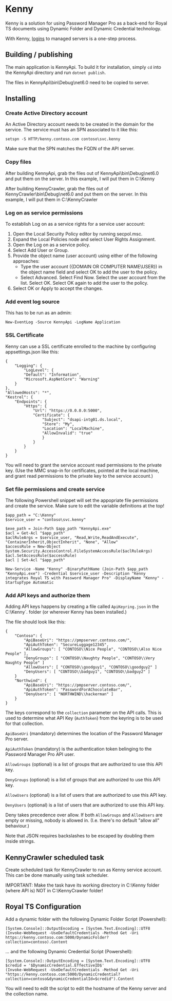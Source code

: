 # Kenny

Kenny is a solution for using Password Manager Pro as a back-end for Royal TS
documents using Dynamic Folder and Dynamic Credential technology.

With Kenny, [logins](https://www.youtube.com/watch?v=yK0P1Bk8Cx4) to managed
servers is a one-step process.

## Building / publishing

The main application is KennyApi. To build it for installation, simply `cd`
into the KennyApi directory and run `dotnet publish`.

The files in KennyApi\bin\Debug\net6.0 need to be copied to server.

## Installing

### Create Active Directory account

An Active Directory account needs to be created in the domain for the service.
The service must has an SPN associated to it like this:

`setspn -S HTTP/kenny.contoso.com contoso\svc.kenny`

Make sure that the SPN matches the FQDN of the API server.

### Copy files

After building KennyApi, grab the files out of KennyApi\bin\Debug\net6.0
and put them on the server. In this example, I will put them in C:\Kenny

After building KennyCrawler, grab the files out of KennyCrawler\bin\Debug\net6.0
and put them on the server. In this example, I will put them in C:\KennyCrawler

### Log on as service permissions

To establish Log on as a service rights for a service user account:

1. Open the Local Security Policy editor by running secpol.msc.
2. Expand the Local Policies node and select User Rights Assignment.
3. Open the Log on as a service policy.
4. Select Add User or Group.
5. Provide the object name (user account) using either of the following approaches:
    - Type the user account ({DOMAIN OR COMPUTER NAME\USER}) in the object name field and select OK to add the user to the policy.
    - Select Advanced. Select Find Now. Select the user account from the list. Select OK. Select OK again to add the user to the policy.
6. Select OK or Apply to accept the changes.

### Add event log source

This has to be run as an admin:

    New-EventLog -Source KennyApi -LogName Application

### SSL Certificate

Kenny can use a SSL certificate enrolled to the machine by configuring appsettings.json like this:

    {
        "Logging": {
            "LogLevel": {
            "Default": "Information",
            "Microsoft.AspNetCore": "Warning"
        }
    },
    "AllowedHosts": "*",
    "Kestrel": {
        "Endpoints": {
            "Https": {
                "Url": "https://0.0.0.0:5000",
                "Certificate": {
                    "Subject": "dsapi-intg01.ds.local",
                    "Store": "My",
                    "Location": "LocalMachine",
                    "AllowInvalid": "true"
                    }
                }
            }
        }
    }

You will need to grant the service account read permissions to the private key.
(Use the MMC snap-in for certificates, pointed at the local machine, and grant
read permissions to the private key to the service account.)

### Set file permissions and create service

The following Powershell snippet will set the appopriate file permissions and create the service. Make sure to edit the variable definitions at the top!

    $app_path = "C:\Kenny"
    $service_user = "contoso\svc.kenny"
    
    $exe_path = Join-Path $app_path "KennyApi.exe"
    $acl = Get-Acl "$app_path"
    $aclRuleArgs = $service_user, "Read,Write,ReadAndExecute", "ContainerInherit,ObjectInherit", "None", "Allow"
    $accessRule = New-Object System.Security.AccessControl.FileSystemAccessRule($aclRuleArgs)
    $acl.SetAccessRule($accessRule)
    $acl | Set-Acl "$app_path"

    New-Service -Name "Kenny" -BinaryPathName (Join-Path $app_path "KennyApi.exe") -Credential $service_user -Description "Kenny integrates Royal TS with Password Manager Pro" -DisplayName "Kenny" -StartupType Automatic

### Add API keys and authorize them

Adding API keys happens by creating a file called `ApiKeyring.json` in the C:\Kenny`. folder
(or wherever Kenny has been installed.)

The file should look like this:

    {
        "Contoso": {
            "ApiBaseUri": "https://pmpserver.contoso.com/",
            "ApiAuthToken": "SecureLuggage12345",
            "AllowGroups": [ "CONTOSO\\Nice People", "CONTOSO\\Also Nice People" ],
            "DenyGroups": [ "CONTOSO\\Naughty People", "CONTOSO\\Very Naughty People" ]
            "AllowUsers": [ "CONTOSO\\goodguy1", "CONTOSO\\goodguy2" ]
            "DenyUsers": [ "CONTOSO\\badguy1", "CONTOSO\\badguy2" ]
        }
        "Northwind": {
            "ApiBaseUri": "https://pmpserver.contoso.com/",
            "ApiAuthToken": "PasswordForAChocolateBar",
            "DenyUsers": [ "NORTHWIND\\hackerman" ]
        }
    }
    
The keys correspond to the `collection` parameter on the API calls. This
is used to determine what API Key (`AuthToken`) from the keyring is to be
used for that collection.

`ApiBaseUri` (mandatory) determines the location of the Password Manager Pro
server.

`ApiAuthToken` (mandatory) is the authentication token belinging to the
Password Manager Pro API user.

`AllowGroups` (optional) is a list of groups that are authorized to use this
API key.

`DenyGroups` (optional) is a list of groups that are authorized to use this
API key.

`AllowUsers` (optional) is a list of users that are authorized to use this
API key.

`DenyUsers` (optional) is a list of users that are authorized to use this
API key.

Deny takes precedence over allow. If both `AllowGroups` and `AllowUsers`
are empty or missing, nobody is allowed in. (I.e. there's no default
"allow all" behaviour.)

Note that JSON requires backslashes to be escaped by doubling them inside
strings.

## KennyCrawler scheduled task

Create scheduled task for KennyCrawler to run as Kenny service account.
This can be done manually using task scheduler.

IMPORTANT: Make the task have its working directory in C:\Kenny folder
(where API is) NOT in C:\KennyCrawler folder!

## Royal TS Configuration

Add a dynamic folder with the following Dynamic Folder Script (Powershell):

    [System.Console]::OutputEncoding = [System.Text.Encoding]::UTF8
    (Invoke-WebRequest -UseDefaultCredentials -Method Get -Uri https://kenny.contoso.com:5000/DynamicFolder?collection=contoso).Content

... and the following Dynamic Credential Script (Powershell):

    [System.Console]::OutputEncoding = [System.Text.Encoding]::UTF8
    $credid = '$DynamicCredential.EffectiveID$'
    (Invoke-WebRequest -UseDefaultCredentials -Method Get -Uri "https://kenny.contoso.com:5000/DynamicCredential?collection=contoso&dynamicCredentialId=$credid").Content

You will need to edit the script to edit the hostname of the Kenny server and
the collection name.
